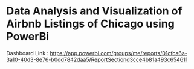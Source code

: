 # Data Analysis and Visualization of Airbnb Listings of Chicago using PowerBi
Dashboard Link : https://app.powerbi.com/groups/me/reports/01cfca6a-3a10-40d3-8e76-b0dd7842daa5/ReportSectiond3cce4b81a493c654611

